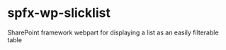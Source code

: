 # spfx-wp-slicklist
SharePoint framework webpart for displaying a list as an easily filterable table

